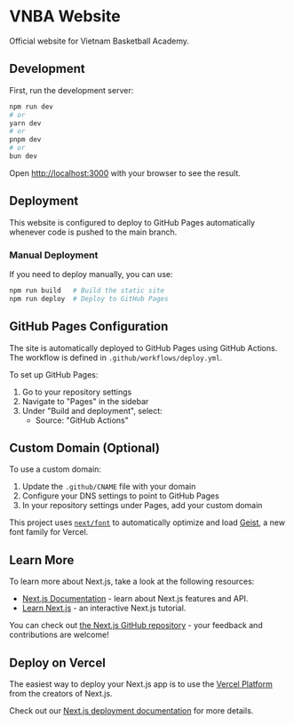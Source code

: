 # VNBA Website

Official website for Vietnam Basketball Academy.

## Development

First, run the development server:

```bash
npm run dev
# or
yarn dev
# or
pnpm dev
# or
bun dev
```

Open [http://localhost:3000](http://localhost:3000) with your browser to see the result.

## Deployment

This website is configured to deploy to GitHub Pages automatically whenever code is pushed to the main branch.

### Manual Deployment

If you need to deploy manually, you can use:

```bash
npm run build   # Build the static site
npm run deploy  # Deploy to GitHub Pages
```

## GitHub Pages Configuration

The site is automatically deployed to GitHub Pages using GitHub Actions. The workflow is defined in `.github/workflows/deploy.yml`.

To set up GitHub Pages:

1. Go to your repository settings
2. Navigate to "Pages" in the sidebar
3. Under "Build and deployment", select:
   - Source: "GitHub Actions"

## Custom Domain (Optional)

To use a custom domain:

1. Update the `.github/CNAME` file with your domain
2. Configure your DNS settings to point to GitHub Pages
3. In your repository settings under Pages, add your custom domain

This project uses [`next/font`](https://nextjs.org/docs/app/building-your-application/optimizing/fonts) to automatically optimize and load [Geist](https://vercel.com/font), a new font family for Vercel.

## Learn More

To learn more about Next.js, take a look at the following resources:

- [Next.js Documentation](https://nextjs.org/docs) - learn about Next.js features and API.
- [Learn Next.js](https://nextjs.org/learn) - an interactive Next.js tutorial.

You can check out [the Next.js GitHub repository](https://github.com/vercel/next.js) - your feedback and contributions are welcome!

## Deploy on Vercel

The easiest way to deploy your Next.js app is to use the [Vercel Platform](https://vercel.com/new?utm_medium=default-template&filter=next.js&utm_source=create-next-app&utm_campaign=create-next-app-readme) from the creators of Next.js.

Check out our [Next.js deployment documentation](https://nextjs.org/docs/app/building-your-application/deploying) for more details.
